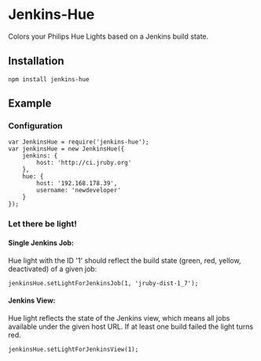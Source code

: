 # Jenkins-Hue

Colors your Philips Hue Lights based on a Jenkins build state.

## Installation

    npm install jenkins-hue

## Example

### Configuration

    var JenkinsHue = require('jenkins-hue');
    var jenkinsHue = new JenkinsHue({
        jenkins: {
            host: 'http://ci.jruby.org'
        },
        hue: {
            host: '192.168.178.39',
            username: 'newdeveloper'
        }
    });

### Let there be light!

#### Single Jenkins Job:

Hue light with the ID '1' should reflect the build state (green, red, yellow, deactivated) of a given job:

    jenkinsHue.setLightForJenkinsJob(1, 'jruby-dist-1_7');

#### Jenkins View:

Hue light reflects the state of the Jenkins view, which means all jobs available under the given host URL. If at least one build failed the light turns red.

    jenkinsHue.setLightForJenkinsView(1);
